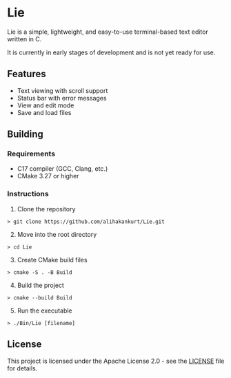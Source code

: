 
# Lie

Lie is a simple, lightweight, and easy-to-use terminal-based text editor written in C.

It is currently in early stages of development and is not yet ready for use.

## Features

- Text viewing with scroll support
- Status bar with error messages
- View and edit mode
- Save and load files

## Building

### Requirements

- C17 compiler (GCC, Clang, etc.)
- CMake 3.27 or higher

### Instructions

1. Clone the repository
```console
> git clone https://github.com/alihakankurt/Lie.git
```

2. Move into the root directory
```console
> cd Lie
```

3. Create CMake build files
```console
> cmake -S . -B Build
```

4. Build the project
```console
> cmake --build Build
```

5. Run the executable
```console
> ./Bin/Lie [filename]
```

## License

This project is licensed under the Apache License 2.0 - see the [LICENSE](LICENSE) file for details.
